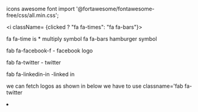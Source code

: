 icons awesome font
import '@fortawesome/fontawesome-free/css/all.min.css';

<i className= {clicked ?  "fa fa-times": "fa fa-bars"}></i>

fa fa-time is * multiply symbol
fa fa-bars hamburger symbol

fab fa-facebook-f  - facebook logo

fab fa-twitter - twitter

fab fa-linkedin-in -linked in

we can fetch logos as shown in below we have to use classname='fab fa-twitter

<li  className="social-logo">
                            <a href="#"><i className="fab fa-behance"></i></a>
                        </li>
